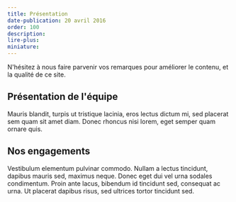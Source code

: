 ```yaml
---
title: Présentation
date-publication: 20 avril 2016
order: 100
description: 
lire-plus: 
miniature:
---
```


<!--fin-excerpt-->
<!-- ******************************** -->
<!-- **** début contenu détaillé **** -->

N'hésitez à nous faire parvenir vos remarques pour améliorer le contenu, et la qualité de ce site.


## Présentation de l'équipe

Mauris blandit, turpis ut tristique lacinia, eros lectus dictum mi, sed placerat sem quam sit amet diam. Donec rhoncus nisi lorem, eget semper quam ornare quis. 

## Nos engagements

Vestibulum elementum pulvinar commodo. Nullam a lectus tincidunt, dapibus mauris sed, maximus neque. Donec eget dui vel urna sodales condimentum. Proin ante lacus, bibendum id tincidunt sed, consequat ac urna. Ut placerat dapibus risus, sed ultrices tortor tincidunt sed.


<!-- **** fin contenu détaillé **** -->
<!-- ****************************** -->
